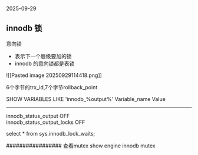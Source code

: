 2025-09-29
## innodb 锁

意向锁
* 表示下一个层级要加的锁
* innodb 的意向锁都是表锁

![[Pasted image 20250929114418.png]]

6个字节的trx_id,7个字节rollback_point

SHOW VARIABLES LIKE 'innodb_%output%'
Variable_name               Value   
--------------------------  --------
innodb_status_output        OFF     
innodb_status_output_locks  OFF     



 select * from sys.innodb_lock_waits;
 
 
 #################
查看mutex
show engine innodb mutex
